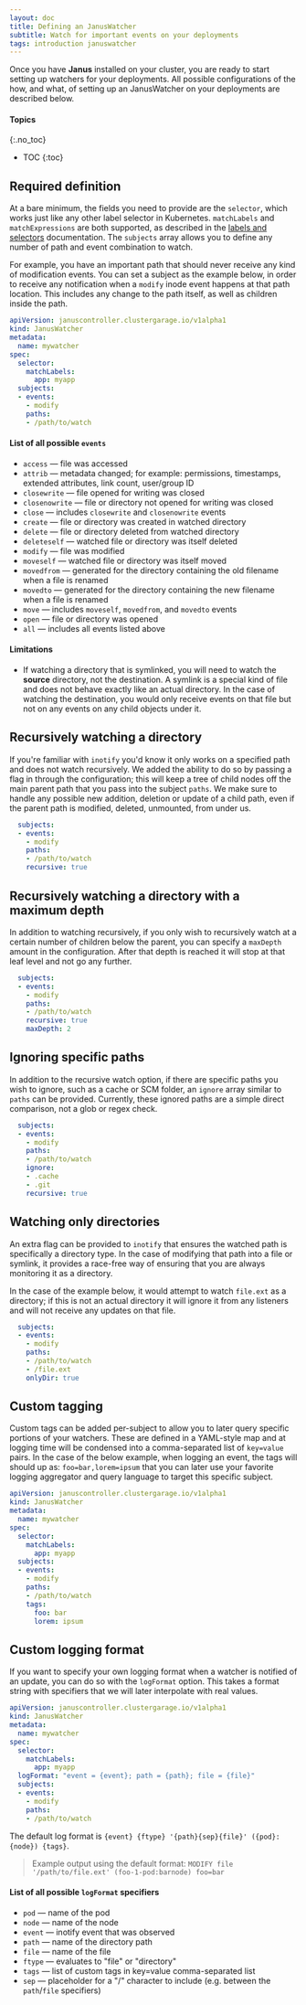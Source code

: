```yaml
---
layout: doc
title: Defining an JanusWatcher
subtitle: Watch for important events on your deployments
tags: introduction januswatcher
---
```


Once you have **Janus** installed on your cluster, you are ready to start
setting up watchers for your deployments. All possible configurations of the
how, and what, of setting up an JanusWatcher on your deployments are described
below.

#### Topics
{:.no_toc}
* TOC
{:toc}

## Required definition

At a bare minimum, the fields you need to provide are the `selector`, which
works just like any other label selector in Kubernetes. `matchLabels` and
`matchExpressions` are both supported, as described in the [labels and
selectors](https://kubernetes.io/docs/concepts/overview/working-with-objects/labels)
documentation. The `subjects` array allows you to define any number of path and
event combination to watch.

For example, you have an important path that should never receive any kind of
modification events. You can set a subject as the example below, in order to
receive any notification when a `modify` inode event happens at that path
location. This includes any change to the path itself, as well as children
inside the path.

```yaml
apiVersion: januscontroller.clustergarage.io/v1alpha1
kind: JanusWatcher
metadata:
  name: mywatcher
spec:
  selector:
    matchLabels:
      app: myapp
  subjects:
  - events:
    - modify
    paths:
    - /path/to/watch
```

#### List of all possible `events`

- `access` &mdash; file was accessed
- `attrib` &mdash; metadata changed; for example: permissions, timestamps,
  extended attributes, link count, user/group ID
- `closewrite` &mdash; file opened for writing was closed
- `closenowrite` &mdash; file or directory not opened for writing was closed
- `close` &mdash; includes `closewrite` and `closenowrite` events
- `create` &mdash; file or directory was created in watched directory
- `delete` &mdash; file or directory deleted from watched directory
- `deleteself` &mdash; watched file or directory was itself deleted
- `modify` &mdash; file was modified
- `moveself` &mdash; watched file or directory was itself moved
- `movedfrom` &mdash; generated for the directory containing the old filename
  when a file is renamed
- `movedto` &mdash; generated for the directory containing the new filename
  when a file is renamed
- `move` &mdash; includes `moveself`, `movedfrom`, and `movedto` events
- `open` &mdash; file or directory was opened
- `all` &mdash; includes all events listed above

#### Limitations

- If watching a directory that is symlinked, you will need to watch the
  **source** directory, not the destination. A symlink is a special kind of
  file and does not behave exactly like an actual directory. In the case of
  watching the destination, you would only receive events on that file but not
  on any events on any child objects under it.

## Recursively watching a directory

If you're familiar with `inotify` you'd know it only works on a specified path
and does not watch recursively. We added the ability to do so by passing a flag
in through the configuration; this will keep a tree of child nodes off the main
parent path that you pass into the subject `paths`. We make sure to handle any
possible new addition, deletion or update of a child path, even if the parent
path is modified, deleted, unmounted, from under us.

```yaml
  subjects:
  - events:
    - modify
    paths:
    - /path/to/watch
    recursive: true
```

## Recursively watching a directory with a maximum depth

In addition to watching recursively, if you only wish to recursively watch at
a certain number of children below the parent, you can specify a `maxDepth`
amount in the configuration. After that depth is reached it will stop at that
leaf level and not go any further.

```yaml
  subjects:
  - events:
    - modify
    paths:
    - /path/to/watch
    recursive: true
    maxDepth: 2
```

## Ignoring specific paths

In addition to the recursive watch option, if there are specific paths you wish
to ignore, such as a cache or SCM folder, an `ignore` array similar to `paths`
can be provided. Currently, these ignored paths are a simple direct comparison,
not a glob or regex check.

```yaml
  subjects:
  - events:
    - modify
    paths:
    - /path/to/watch
    ignore:
    - .cache
    - .git
    recursive: true
```

## Watching only directories

An extra flag can be provided to `inotify` that ensures the watched path is
specifically a directory type. In the case of modifying that path into a file
or symlink, it provides a race-free way of ensuring that you are always
monitoring it as a directory.

In the case of the example below, it would attempt to watch `file.ext` as a
directory; if this is not an actual directory it will ignore it from any
listeners and will not receive any updates on that file.

```yaml
  subjects:
  - events:
    - modify
    paths:
    - /path/to/watch
    - /file.ext
    onlyDir: true
```

## Custom tagging

Custom tags can be added per-subject to allow you to later query specific
portions of your watchers. These are defined in a YAML-style map and at logging
time will be condensed into a comma-separated list of `key=value` pairs. In the
case of the below example, when logging an event, the tags will should up as:
`foo=bar,lorem=ipsum` that you can later use your favorite logging aggregator
and query language to target this specific subject.

```yaml
apiVersion: januscontroller.clustergarage.io/v1alpha1
kind: JanusWatcher
metadata:
  name: mywatcher
spec:
  selector:
    matchLabels:
      app: myapp
  subjects:
  - events:
    - modify
    paths:
    - /path/to/watch
    tags:
      foo: bar
      lorem: ipsum
```

## Custom logging format

If you want to specify your own logging format when a watcher is notified of an
update, you can do so with the `logFormat` option. This takes a format string
with specifiers that we will later interpolate with real values.

```yaml
apiVersion: januscontroller.clustergarage.io/v1alpha1
kind: JanusWatcher
metadata:
  name: mywatcher
spec:
  selector:
    matchLabels:
      app: myapp
  logFormat: "event = {event}; path = {path}; file = {file}"
  subjects:
  - events:
    - modify
    paths:
    - /path/to/watch
```

The default log format is `{event} {ftype} '{path}{sep}{file}' ({pod}:{node}) {tags}`.

> Example output using the default format:
`MODIFY file '/path/to/file.ext' (foo-1-pod:barnode) foo=bar`

#### List of all possible `logFormat` specifiers

- `pod` &mdash; name of the pod
- `node` &mdash; name of the node
- `event` &mdash; inotify event that was observed
- `path` &mdash; name of the directory path
- `file` &mdash; name of the file
- `ftype` &mdash; evaluates to "file" or "directory"
- `tags` &mdash; list of custom tags in key=value comma-separated list
- `sep` &mdash; placeholder for a "/" character to include (e.g. between the
`path`/`file` specifiers)

